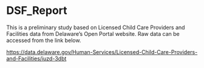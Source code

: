 # DSF_Report
This is a preliminary study based on Licensed Child Care Providers and Facilities data from Delaware’s Open Portal website. Raw data can be accessed from the link below.

https://data.delaware.gov/Human-Services/Licensed-Child-Care-Providers-and-Facilities/iuzd-3dbt
